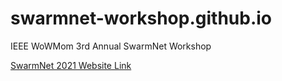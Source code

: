 # swarmnet-workshop.github.io
IEEE WoWMom 3rd Annual SwarmNet Workshop

[SwarmNet 2021 Website Link](http://wowmom2021.iit.cnr.it/workshops/swarmnet-2021/)
